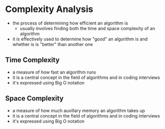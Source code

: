 # Complexity Analysis

- the process of determining how efficient an algorithm is
  - usually involves finding both the time and space complexity of an algorithm
- it is effectively used to determine how "good" an algorithm is and whether is is "better" than another one

## Time Complexity

- a measure of how fast an algorithm runs
- it is a central concept in the field of algorithms and in coding interviews
- it's expressed using Big O notation

## Space Complexity

- a measure of how much auxillary memory an algorithm takes up
- it is a central concept in the field of algorithms and in coding interviews
- it's expressed using Big O notation
